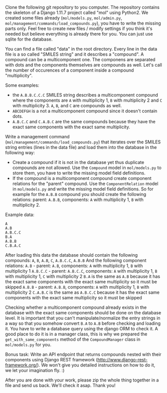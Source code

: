 Clone the following git repository to you computer. The repository contains the skeleton of a Django 1.11.7 project called "mol" using Python2. We created some files already (`mol/models.py`, `mol/admin.py`, `mol/management/commands/load_compounds.py`), you have to write the missing parts only. Feel free to create new files / modify settings if you think it's needed but believe everything is already there for you. You can just use sqlite for the database.

You can find a file called "data" in the root directory. Every line in the data file is a so called "SMILES string" and it describes a "compound". A compound can be a multicomponent one. The componens are separated with dots and the components themselves are compounds as well. Let's call the number of occurences of a component inside a compound "multiplicity".

Some examples:
- the `A.B.B.C.C.C` SMILES string describes a multicomponent compound where the components are `A` with multiplicity 1, `B` with multiplicity 2 and `C` with multiplicity 3. `A`, `B`, and `C` are compounds as well.
- `ABCDEFGH` is a not a multicomponent compound since it doesn't contain dots.
- `A.B.C.C` and `C.A.B.C` are the same compounds because they have the exact same components with the exact same multiplicity.

Write a management command (`mol/management/commands/load_compounds.py`) that iterates over the SMILES string entries (lines in the data file) and load them into the database in the following way:
- Create a compound if it is not in the database yet thus duplicate compounds are not allowed. Use the `Compound` model in `mol/models.py` to store them, you have to write the missing model field definitions.
- If the compound is a multicomponent compound create component relations for the "parent" compound. Use the `ComponentRelation` model in `mol/models.py` and write the missing model field definitions. So for example for the `A.B.B` compound you should create the following relations: parent: `A.B.B`, components: `A` with multiplicity 1, `B` with multiplicity 2.


Example data:
```
A
A.B
A.B.C.C
B.A
A.B.B
C.B.A.C
```

After loading this data the database should contain the following compounds: `A`, `B`, `A.B`, `C`, `A.B.C.C`, `A.B.B`
And the following component relations:
`A.B` - parent: `A.B`, components: `A` with multiplicity 1, `B` with multiplicity 1
`A.B.C.C` - parent: `A.B.C.C`, components: `A` with multiplicity 1, `B` with multiplicity 1, `C` with multiplicity 2
`B.A` is the same as `A.B` because it has the exact same components with the exact same multiplicity so it must be skipped
`A.B.B` - parent: `A.B.B`, components: `A` with multiplicity 1, `B` with multiplicity 2
`C.A.B.C` is the same as `A.B.C.C` because it has the exact same components with the exact same multiplicity so it must be skipped

Checking whether a multicomponent compound already exists in the database with the exact same components should be done on the database level. It is important that you can't manipulate/normalize the entry strings in a way so that you somehow convert `B.A` to `A.B` before checking and loading it. You have to write a database query using the django ORM to check it. A good place to do it is in a manager class, this is why we prepared the `get_with_same_components` method of the `CompoundManager` class in `mol/models.py` for you.

Bonus task:
Write an API endpoint that returns compounds nested with their components using Django REST framework (http://www.django-rest-framework.org/).
We won't give you detailed instructions on how to do it, we let your imagination fly. :)


After you are done with your work, please zip the whole thing together in a file and send us back. We'll check it asap. 
Thank you!
